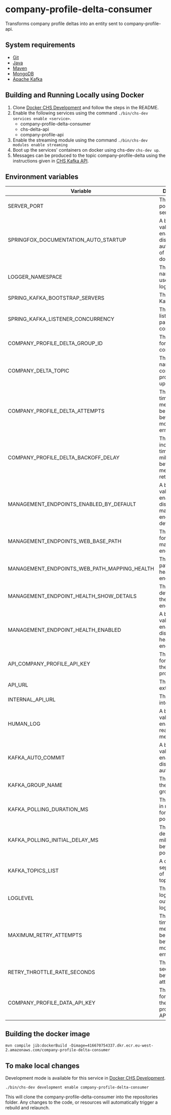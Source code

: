 # company-profile-delta-consumer

Transforms company profile deltas into an entity sent to company-profile-api.

## System requirements

* [Git](https://git-scm.com/downloads)
* [Java](http://www.oracle.com/technetwork/java/javase/downloads)
* [Maven](https://maven.apache.org/download.cgi)
* [MongoDB](https://www.mongodb.com/)
* [Apache Kafka](https://kafka.apache.org/)

## Building and Running Locally using Docker

1. Clone [Docker CHS Development](https://github.com/companieshouse/docker-chs-development) and follow the steps in the
   README.
2. Enable the following services using the command `./bin/chs-dev services enable <service>`.
   * company-profile-delta-consumer
   * chs-delta-api
   * company-profile-api
3. Enable the streaming module using the command `./bin/chs-dev modules enable streaming`
4. Boot up the services' containers on docker using chs-dev `chs-dev up`.
5. Messages can be produced to the topic company-profile-delta using the instructions given in
   [CHS Kafka API](https://github.com/companieshouse/chs-kafka-api).

## Environment variables

| Variable                                     | Description                                                                         | Example(from docker-chs-development)                   |
|----------------------------------------------|-------------------------------------------------------------------------------------|--------------------------------------------------------|
| SERVER_PORT                                  | The server port of this service                                                     | 8081                                                   |
| SPRINGFOX_DOCUMENTATION_AUTO_STARTUP         | A boolean value to enable or disable the auto-startup of Springfox documentation    | false                                                  |
| LOGGER_NAMESPACE                             | The namespace used for logging                                                      | company-profile-delta-consumer                         |
| SPRING_KAFKA_BOOTSTRAP_SERVERS               | The URL to the Kafka broker                                                         | kafka:9092                                             |
| SPRING_KAFKA_LISTENER_CONCURRENCY            | The number of listeners run in parallel for the consumer                            | 1                                                      |
| COMPANY_PROFILE_DELTA_GROUP_ID               | The group ID for the Kafka consumer                                                 | company-profile-delta-consumer                         |
| COMPANY_DELTA_TOPIC                          | The topic name for company profile delta updates                                    | company-profile-delta                                  |
| COMPANY_PROFILE_DELTA_ATTEMPTS               | The number of times a message will be retried before being moved to the error topic | 5                                                      |
| COMPANY_PROFILE_DELTA_BACKOFF_DELAY          | The incremental time delay (in milliseconds) between message retries                | 15000                                                  |
| MANAGEMENT_ENDPOINTS_ENABLED_BY_DEFAULT      | A boolean value to enable or disable all management endpoints by default            | false                                                  |
| MANAGEMENT_ENDPOINTS_WEB_BASE_PATH           | The base path for management endpoints                                              | /                                                      |
| MANAGEMENT_ENDPOINTS_WEB_PATH_MAPPING_HEALTH | The specific path for the health endpoint                                           | company-profile-delta-consumer/healthcheck             |
| MANAGEMENT_ENDPOINT_HEALTH_SHOW_DETAILS      | The level of detail shown in the health endpoint                                    | never                                                  |
| MANAGEMENT_ENDPOINT_HEALTH_ENABLED           | A boolean value to enable or disable the health endpoint                            | true                                                   |
| API_COMPANY_PROFILE_API_KEY                  | The API key for accessing the company profile API                                   | g9yZIA81Zo9J46Kzp3JPbfld6kOqxR47EAYqXbRV               |
| API_URL                                      | The URL of the external API                                                         | [http://api.chs.local:4001](http://api.chs.local:4001) |
| INTERNAL_API_URL                             | The URL of the internal API                                                         | [http://api.chs.local:4001](http://api.chs.local:4001) |
| HUMAN_LOG                                    | A boolean value to enable more readable log messages                                | 1                                                      |
| KAFKA_AUTO_COMMIT                            | A boolean value to enable or disable Kafka auto-commit                              | false                                                  |
| KAFKA_GROUP_NAME                             | The name of the Kafka group                                                         | company-profile-delta-consumer                         |
| KAFKA_POLLING_DURATION_MS                    | The duration in milliseconds for Kafka polling                                      | 5000                                                   |
| KAFKA_POLLING_INITIAL_DELAY_MS               | The initial delay in milliseconds before Kafka polling starts                       | 1000                                                   |
| KAFKA_TOPICS_LIST                            | A comma-separated list of Kafka topics                                              | company-profile-delta                                  |
| LOGLEVEL                                     | The level of log messages output to the logs                                        | debug                                                  |
| MAXIMUM_RETRY_ATTEMPTS                       | The number of times a message will be retried before being moved to the error topic | 5                                                      |
| RETRY_THROTTLE_RATE_SECONDS                  | The delay in seconds between retry attempts                                         | 5                                                      |
| COMPANY_PROFILE_DATA_API_KEY                 | The API key for accessing the company profile data API                              | abyZIA81Zo9J47Kzp3JPbfld6kOqxR47EAYqXbRW               |

## Building the docker image

    mvn compile jib:dockerBuild -Dimage=416670754337.dkr.ecr.eu-west-2.amazonaws.com/company-profile-delta-consumer

## To make local changes

Development mode is available for this service
in [Docker CHS Development](https://github.com/companieshouse/docker-chs-development).

    ./bin/chs-dev development enable company-profile-delta-consumer

This will clone the company-profile-delta-consumer into the repositories folder. Any changes to the code, or resources
will
automatically trigger a rebuild and relaunch.

